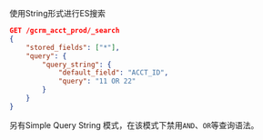 
使用String形式进行ES搜索

```json
GET /gcrm_acct_prod/_search
{
    "stored_fields": ["*"],
    "query": {
        "query_string": {
            "default_field": "ACCT_ID",
            "query": "11 OR 22"
        }
    }
}
```

另有Simple Query String 模式，在该模式下禁用`AND`、`OR`等查询语法。
